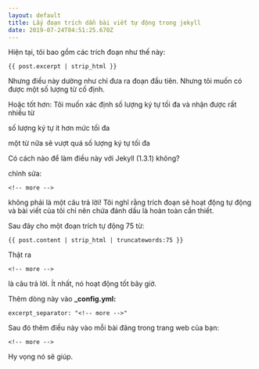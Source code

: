 ```yaml
---
layout: default
title: Lấy đoạn trích dẫn bài viết tự động trong jekyll
date: 2019-07-24T04:51:25.670Z
---
```

Hiện tại, tôi bao gồm các trích đoạn như thế này:

`{{ post.excerpt | strip_html }}`


Nhưng điều này dường như chỉ đưa ra đoạn đầu tiên. Nhưng tôi muốn có được một số lượng từ cố định.

Hoặc tốt hơn: Tôi muốn xác định số lượng ký tự tối đa và nhận được rất nhiều từ

số lượng ký tự ít hơn mức tối đa

một từ nữa sẽ vượt quá số lượng ký tự tối đa

Có cách nào để làm điều này với Jekyll (1.3.1) không?

chỉnh sửa: 

`<!-- more -->`

không phải là một câu trả lời! Tôi nghĩ rằng trích đoạn sẽ hoạt động tự động và bài viết của tôi chỉ nên chứa đánh dấu là hoàn toàn cần thiết.

Sau đây cho một đoạn trích tự động 75 từ:

`{{ post.content | strip_html | truncatewords:75 }}`

Thật ra 

`<!-- more -->`

là câu trả lời. Ít nhất, nó hoạt động tốt bây giờ.

Thêm dòng này vào **_config.yml:**

`excerpt_separator: "<!-- more -->"`

Sau đó thêm điều này vào mỗi bài đăng trong trang web của bạn:

`<!-- more -->`

Hy vọng nó sẽ giúp.

